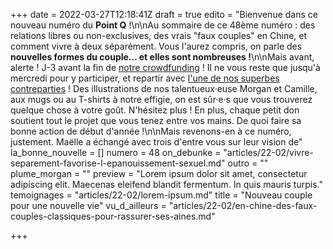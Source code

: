 +++
date = 2022-03-27T12:18:41Z
draft = true
edito = "Bienvenue dans ce nouveau numéro du **Point Q** !\n\nAu sommaire de ce 48ème numéro : des relations libres ou non-exclusives, des vrais \"faux couples\" en Chine, et comment vivre à deux séparément. Vous l'aurez compris, on parle des **nouvelles formes du couple... et elles sont nombreuses !**\n\nMais avant, alerte ! J-3 avant la fin de [notre crowdfunding](https://fr.ulule.com/le-point-q/) ! Il ne vous reste que jusqu'à mercredi pour y participer, et repartir avec [l'une de nos superbes contreparties](https://fr.ulule.com/le-point-q/#rewards/) ! Des illustrations de nos talentueux·euse Morgan et Camille, aux mugs ou au T-shirts à notre effigie, on est sûr·e·s que vous trouverez quelque chose à votre goût. N'hésitez plus ! En plus, chaque petit don soutient tout le projet que vous tenez entre vos mains. De quoi faire sa bonne action de début d'année !\n\nMais revenons-en à ce numéro, justement. Maëlle a échangé avec trois d'entre vous sur leur vision de"
la_bonne_nouvelle = []
numero = 48
on_debunke = "articles/22-02/vivre-separement-favorise-l-epanouissement-sexuel.md"
outro = ""
plume_morgan = ""
preview = "Lorem ipsum dolor sit amet, consectetur adipiscing elit. Maecenas eleifend blandit fermentum. In quis mauris turpis."
temoignages = "articles/22-02/lorem-ipsum.md"
title = "Nouveau couple pour une nouvelle vie"
vu_d_ailleurs = "articles/22-02/en-chine-des-faux-couples-classiques-pour-rassurer-ses-aines.md"

+++
